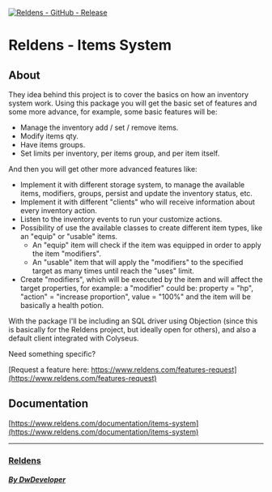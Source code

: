 [![Reldens - GitHub - Release](https://www.dwdeveloper.com/media/reldens/reldens-mmorpg-platform.png)](https://github.com/damian-pastorini/reldens)

# Reldens - Items System

## About

They idea behind this project is to cover the basics on how an inventory system work.
Using this package you will get the basic set of features and some more advance, for example, some basic features will be:
 - Manage the inventory add / set / remove items.
 - Modify items qty.
 - Have items groups.
 - Set limits per inventory, per items group, and per item itself.

And then you will get other more advanced features like:

- Implement it with different storage system, to manage the available items, modifiers, groups, persist and update the
inventory status, etc.
- Implement it with different "clients" who will receive information about every inventory action.
- Listen to the inventory events to run your customize actions. 
- Possibility of use the available classes to create different item types, like an "equip" or "usable" items.
    - An "equip" item will check if the item was equipped in order to apply the item "modifiers".
    - An "usable" item that will apply the "modifiers" to the specified target as many times until reach the "uses"
limit.
- Create "modifiers", which will be executed by the item and will affect the target properties, for example: a
"modifier" could be: property = "hp", "action" = "increase proportion", value = "100%" and the item will be basically
a health potion.

With the package I'll be including an SQL driver using Objection (since this is basically for the Reldens project, but
ideally open for others), and also a default client integrated with Colyseus.

Need something specific?

[Request a feature here: https://www.reldens.com/features-request](https://www.reldens.com/features-request)

## Documentation

[https://www.reldens.com/documentation/items-system](https://www.reldens.com/documentation/items-system)

---

### [Reldens](https://github.com/damian-pastorini/reldens/ "Reldens")

##### [By DwDeveloper](https://www.dwdeveloper.com/ "DwDeveloper")
